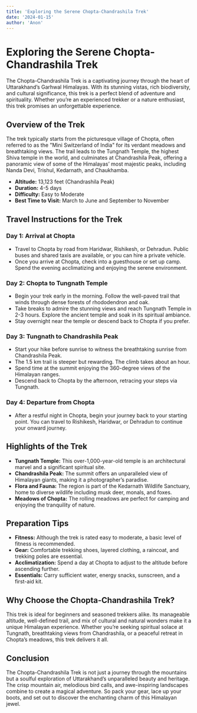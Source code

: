 ```yaml
---
title: 'Exploring the Serene Chopta-Chandrashila Trek'
date: '2024-01-15'
author: 'Anon'
---
```


# Exploring the Serene Chopta-Chandrashila Trek

The Chopta-Chandrashila Trek is a captivating journey through the heart
of Uttarakhand’s Garhwal Himalayas. With its stunning vistas, rich
biodiversity, and cultural significance, this trek is a perfect blend of
adventure and spirituality. Whether you’re an experienced trekker or a
nature enthusiast, this trek promises an unforgettable experience.

## Overview of the Trek

The trek typically starts from the picturesque village of Chopta, often
referred to as the "Mini Switzerland of India" for its verdant meadows
and breathtaking views. The trail leads to the Tungnath Temple, the
highest Shiva temple in the world, and culminates at Chandrashila Peak,
offering a panoramic view of some of the Himalayas’ most majestic peaks,
including Nanda Devi, Trishul, Kedarnath, and Chaukhamba.

- **Altitude:** 13,123 feet (Chandrashila Peak)
- **Duration:** 4-5 days
- **Difficulty:** Easy to Moderate
- **Best Time to Visit:** March to June and September to November

## Travel Instructions for the Trek

### Day 1: Arrival at Chopta

- Travel to Chopta by road from Haridwar, Rishikesh, or Dehradun.
  Public buses and shared taxis are available, or you can hire a
  private vehicle.
- Once you arrive at Chopta, check into a guesthouse or set up
  camp. Spend the evening acclimatizing and enjoying the serene
  environment.

### Day 2: Chopta to Tungnath Temple

- Begin your trek early in the morning. Follow the well-paved
  trail that winds through dense forests of rhododendron and oak.
- Take breaks to admire the stunning views and reach Tungnath
  Temple in 2-3 hours. Explore the ancient temple and soak in its
  spiritual ambiance.
- Stay overnight near the temple or descend back to Chopta if you
  prefer.

### Day 3: Tungnath to Chandrashila Peak

- Start your hike before sunrise to witness the breathtaking
  sunrise from Chandrashila Peak.
- The 1.5 km trail is steeper but rewarding. The climb takes about
  an hour.
- Spend time at the summit enjoying the 360-degree views of the
  Himalayan ranges.
- Descend back to Chopta by the afternoon, retracing your steps
  via Tungnath.

### Day 4: Departure from Chopta

- After a restful night in Chopta, begin your journey back to your
  starting point. You can travel to Rishikesh, Haridwar, or
  Dehradun to continue your onward journey.

## Highlights of the Trek

- **Tungnath Temple:** This over-1,000-year-old temple is an
  architectural marvel and a significant spiritual site.
- **Chandrashila Peak:** The summit offers an unparalleled view of
  Himalayan giants, making it a photographer’s paradise.
- **Flora and Fauna:** The region is part of the Kedarnath Wildlife
  Sanctuary, home to diverse wildlife including musk deer, monals, and
  foxes.
- **Meadows of Chopta:** The rolling meadows are perfect for camping
  and enjoying the tranquility of nature.

## Preparation Tips

- **Fitness:** Although the trek is rated easy to moderate, a basic
  level of fitness is recommended.
- **Gear:** Comfortable trekking shoes, layered clothing, a raincoat,
  and trekking poles are essential.
- **Acclimatization:** Spend a day at Chopta to adjust to the altitude
  before ascending further.
- **Essentials:** Carry sufficient water, energy snacks, sunscreen,
  and a first-aid kit.

## Why Choose the Chopta-Chandrashila Trek?

This trek is ideal for beginners and seasoned trekkers alike. Its
manageable altitude, well-defined trail, and mix of cultural and natural
wonders make it a unique Himalayan experience. Whether you’re seeking
spiritual solace at Tungnath, breathtaking views from Chandrashila, or a
peaceful retreat in Chopta’s meadows, this trek delivers it all.

## Conclusion

The Chopta-Chandrashila Trek is not just a journey through the mountains
but a soulful exploration of Uttarakhand’s unparalleled beauty and
heritage. The crisp mountain air, melodious bird calls, and
awe-inspiring landscapes combine to create a magical adventure. So pack
your gear, lace up your boots, and set out to discover the enchanting
charm of this Himalayan jewel.
